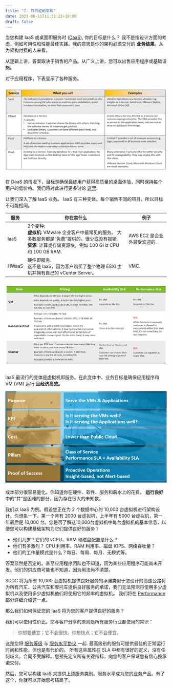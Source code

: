```yaml
---
title: "2. 目的驱动架构"
date: 2021-06-11T11:31:22+10:00
draft: false
---
```


当您构建 IaaS 或桌面即服务时 ([DaaS](https://www.vmware.com/topics/glossary/content/desktop-as-a-service)), 你的目标是什么？ 我不是指设计方面的考虑，例如可用性和性能最佳实践。我的意思是你的架构必须交付的 **业务结果**，从为架构付费的人来看。

从逻辑上讲，答案取决于销售的产品。从广义上讲，您可以出售应用程序或基础设施。

对于应用程序，下表显示了各种服务。

![常见的“即服务”产品](1.1.2-fig-1.png?width=60pc&classes=shadow,border)

在 DaaS 的情况下，目标是确保最终用户获得高质量的桌面体验，同时保持每个用户的低价格。我们将对此进行更多讨论 [这里](/zh/miscellaneous/chapter-8-vdi-daas/).

让我们深入了解 IaaS 业务。 IaaS 有三种变体。每个销售不同的项目，所以目标不可能相同。

| 服务 | 你在卖什么| 例子 |
| --- | --- | --- |
| IaaS | 2个变种:<br />**虚拟机**: VMware 企业客户中最常见的服务。 大多数服务都是“免费”提供的，很少或没有报销.<br />**资源**: 计算或存储资源块，例如 100 GHz CPU 和 100 GB RAM.| AWS EC2 是企业外最受欢迎的.|
| HWaaS | 硬件即服务.<br />这不是 IaaS，因为客户购买了整个物理 ESXi 主机并拥有自己的 vCenter Server。| VMC.|

<!-- ![IaaS and HWaaS comparison table](1.1.2-fig-2.png?width=60pc&classes=shadow,border) -->

![比较 VM、资源池和集群的表](1.1.2-fig-3.png?classes=shadow,border)

IaaS 最流行的变体是虚拟机即服务。在此变体中，业务目标是确保应用程序和 VM (VM) 运行 **且经济高效。**

![VM 即服务的许多方面](1.1.2-fig-4.png?width=50pc&classes=shadow,border)

成本部分很容易量化。你知道你在硬件、软件、服务和薪水上的花费。 **运行良好** 中的“井”是困难的部分，因为存在很大的未知数。

我们以 IaaS 为例。假设您正在为 2 个数据中心的 10,000 台虚拟机进行架构设计。你想象一下，第一个月有 2000 台虚拟机，上半年有 5000 台虚拟机，第一年最后是 10,000 台。您是否了解这10,000台虚拟机中每台虚拟机的基本信息，以便您可以构建基础架构为它们提供良好的服务？

- 他们几岁？它们的 vCPU、RAM 和磁盘配置是什么？
- 他们有多激烈？ CPU 利用率、RAM 利用率、磁盘 IOPS、网络吞吐量？
- 他们的工作量模式是什么？每日、每周、每月、无模式等。

答案显然是否定的。甚至应用程序团队也不知道，因为某些应用程序可能尚未开发。他们的供应商可能也不知道，因为用法尚不清楚。

SDDC 将为所有 10,000 台虚拟机提供良好服务的承诺类似于您设计的高速公路将为所有汽车、公共汽车和摩托车提供良好服务的承诺，我们无法预测将使用多少虚拟机以及使用多少虚拟机他们将使用它的频率的虚拟机。 我们将在 [Performance](/zh/operations-management/chapter-2-performance-management/) 部分详细介绍这一点。

那么我们如何保证您的 IaaS 将为您的客户提供良好的服务？

我们可以使用性价比。您与客户分享的原则是所有服务行业都使用的常识：

> 你想要便宜；它不会很快。你想快点；它不会便宜。

这是您将 [服务等级](/zh/operations-management/chapter-1-overview/1.1.7-service-level-agreement/#服务水平) 与 [服务水平协议](/zh/operations-management/chapter-1-overview/1.1.7-service-level-agreement) 一起. 最高级别的服务可提供最佳的正常运行时间和性能，但也是有代价的。 所有这些属性在 SLA 中都有很好的定义，没有任何歧义。合同不受解释。您预先定义所有关键指标，向您的客户保证您有信心按承诺交付。

然后，您可以构建 IaaS 来提供上述服务类别。服务水平成为您的业务产品。有了这个，你就可以开始思考结局了。